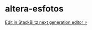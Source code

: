 # altera-esfotos

[Edit in StackBlitz next generation editor ⚡️](https://stackblitz.com/~/github.com/VandersonSL/altera-esfotos)
